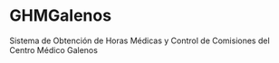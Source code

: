 # GHMGalenos
Sistema de Obtención de Horas Médicas y Control de Comisiones del Centro Médico Galenos
